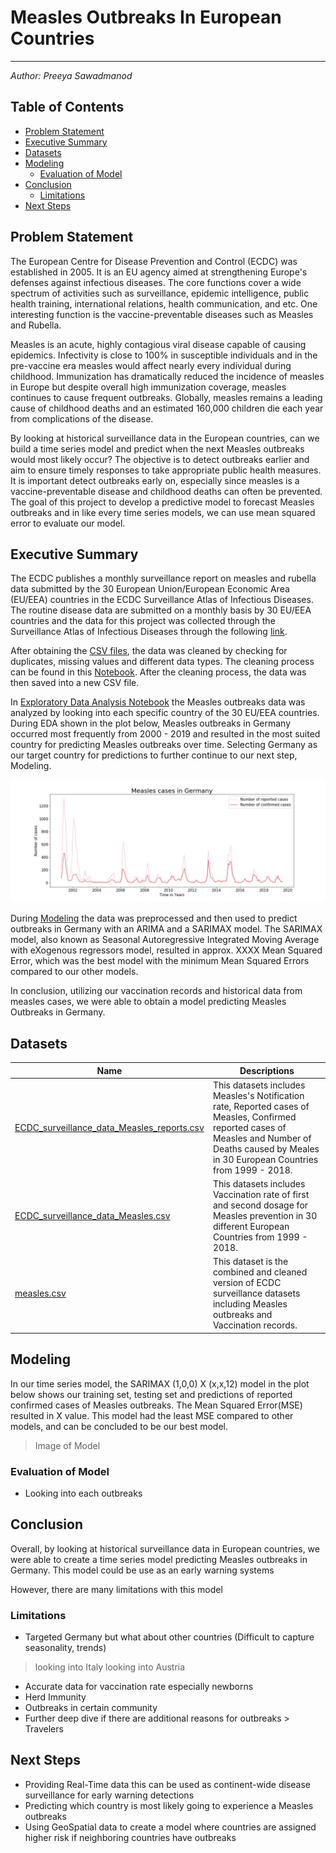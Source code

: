 # Measles Outbreaks In European Countries 
---

_Author: Preeya Sawadmanod_ 

## Table of Contents 

* [Problem Statement](#Problem-Statement)
* [Executive Summary](#Executive-Summary)
* [Datasets](#Datasets)
* [Modeling](#Modeling)
    - [Evaluation of Model](#Evaluation-of-Model) 
* [Conclusion](#Conclusion)
    - [Limitations](#Limitations) 
* [Next Steps](#Next-Steps)

## Problem Statement 

The European Centre for Disease Prevention and Control (ECDC) was established in 2005. It is an EU agency aimed at strengthening Europe's defenses against infectious diseases. The core functions cover a wide spectrum of activities such as surveillance, epidemic intelligence, public health training, international relations, health communication, and etc. One interesting function is the vaccine-preventable diseases such as Measles and Rubella. 

Measles is an acute, highly contagious viral disease capable of causing epidemics. Infectivity is close to 100% in susceptible individuals and in the pre-vaccine era measles would affect nearly every individual during childhood. Immunization has dramatically reduced the incidence of measles in Europe but despite overall high immunization coverage, measles continues to cause frequent outbreaks. Globally, measles remains a leading cause of childhood deaths and an estimated 160,000 children die each year from complications of the disease. 

By looking at historical surveillance data in the European countries, can we build a time series model and predict when the next Measles outbreaks would most likely occur? The objective is to detect outbreaks earlier and aim to ensure timely responses to take appropriate public health measures. It is important detect outbreaks early on, especially since measles is a vaccine-preventable disease and childhood deaths can often be prevented. The goal of this project to develop a predictive model to forecast Measles outbreaks and in like every time series models, we can use mean squared error to evaluate our model.


## Executive Summary 

The ECDC publishes a monthly surveillance report on measles and rubella data submitted by the 30 European Union/European Economic Area (EU/EEA) countries in the ECDC Surveillance Atlas of Infectious Diseases. The routine disease data are submitted on a monthly basis by 30 EU/EEA countries and the data for this project was collected through the Surveillance Atlas of Infectious Diseases through the following [link](https://www.ecdc.europa.eu/en/measles/surveillance-and-disease-data/atlas). 

After obtaining the [CSV files](https://github.com/Preeya0225/capstone_project/tree/master/data), the data was cleaned by checking for duplicates, missing values and different data types. The cleaning process can be found in this [Notebook](./code/1_data_cleaning.ipynb). After the cleaning process, the data was then saved into a new CSV file.

In [Exploratory Data Analysis Notebook](./code/2_eda.ipynb) the Measles outbreaks data was analyzed by looking into each specific country of the 30 EU/EEA countries. During EDA shown in the plot below, Measles outbreaks in Germany occurred most frequently from 2000 - 2019 and resulted in the most suited country for predicting Measles outbreaks over time. Selecting Germany as our target country for predictions to further continue to our next step, Modeling.

![Germany outbreaks](./images/eda/outbreaks_Germany.jpeg)

During [Modeling](./code/3_modeling.ipynb) the data was preprocessed and then used to predict outbreaks in Germany with an ARIMA and a SARIMAX model. The SARIMAX model, also known as Seasonal Autoregressive Integrated Moving Average with eXogenous regressors model, resulted in approx. XXXX Mean Squared Error, which was the best model with the minimum Mean Squared Errors compared to our other models. 

In conclusion, utilizing our vaccination records and historical data from measles cases, we were able to obtain a model predicting Measles Outbreaks in Germany. 


## Datasets 

|Name|Descriptions|
|---|---|
|[ECDC_surveillance_data_Measles_reports.csv](./data/ECDC_surveillance_data_Measles_reports.csv)| This datasets includes Measles's Notification rate, Reported cases of Measles, Confirmed reported cases of Measles and Number of Deaths caused by Meales in 30 European Countries from 1999 - 2018.|
|[ECDC_surveillance_data_Measles.csv](./data/ECDC_surveillance_data_Measles.csv)| This datasets includes Vaccination rate of first and second dosage for Measles prevention in 30 different European Countries from 1999 - 2018.| 
|[measles.csv](./data/measles.csv)| This dataset is the combined and cleaned version of ECDC surveillance datasets including Measles outbreaks and Vaccination records. 

## Modeling 

In our time series model, the SARIMAX (1,0,0) X (x,x,12) model in the plot below shows our training set, testing set and predictions of reported confirmed cases of Measles outbreaks. The Mean Squared Error(MSE) resulted in X value. This model had the least MSE compared to other models, and can be concluded to be our best model.

>Image of Model 

### Evaluation of Model 

* Looking into each outbreaks 

## Conclusion 

Overall, by looking at historical surveillance data in European countries, we were able to create a time series model predicting Measles outbreaks in Germany. This model could be use as an early warning systems 

However, there are many limitations with this model 


### Limitations

* Targeted Germany but what about other countries (Difficult to capture seasonality, trends)
> looking into Italy
> looking into Austria 
* Accurate data for vaccination rate especially newborns
* Herd Immunity 
* Outbreaks in certain community 
* Further deep dive if there are additional reasons for outbreaks > Travelers

## Next Steps 

* Providing Real-Time data this can be used as continent-wide disease surveillance for early warning detections
* Predicting which country is most likely going to experience a Measles outbreaks 
* Using GeoSpatial data to create a model where countries are assigned higher risk if neighboring countries have outbreaks 



<!-- ECDC's Mission: 
 According to Article 3 of the Founding Regulation, ECDC's mission is to identify, assess and communicate current and emerging threats to human health posed by infectious diseases. In order to achieve this mission, ECDC works in partnership with national health protection bodies across Europe to strengthen and develop continent-wide disease surveillance and early warning systems. By working with experts throughout Europe, ECDC pools Europe's health knowledge to develop authoritative scientific opinions about the risks posed by current and emerging infectious diseases. -->


<!-- Evaluation and Conceptual Understanding

Does the student accurately identify and explain the baseline score?
Does the student select and use metrics relevant to the problem objective?
Does the student interpret the results of their model for purposes of inference?
Is domain knowledge demonstrated when interpreting results?
Does the student provide appropriate interpretation with regards to descriptive and inferential statistics?


Conclusion and Recommendations

Does the student provide appropriate context to connect individual steps back to the overall project?
Is it clear how the final recommendations were reached?
Are the conclusions/recommendations clearly stated?
Does the conclusion answer the original problem statement?
Does the student address how findings of this research can be applied for the benefit of stakeholders?
Are future steps to move the project forward identified? -->